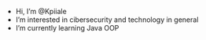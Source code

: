 - Hi, I’m @Kpiiale
- I’m interested in cibersecurity and technology in general
- I’m currently learning Java OOP 

<!---
Kpiiale/Kpiiale is a ✨ special ✨ repository because its `README.md` (this file) appears on your GitHub profile.
You can click the Preview link to take a look at your changes.
--->
